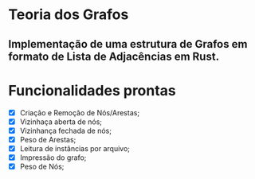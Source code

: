 # Teoria dos Grafos

## Implementação de uma estrutura de Grafos em formato de Lista de Adjacências em **Rust**.

# Funcionalidades prontas

- [x] Criação e Remoção de Nós/Arestas;
- [x] Vizinhaça aberta de nós;
- [x] Vizinhança fechada de nós;
- [x] Peso de Arestas;
- [x] Leitura de instâncias por arquivo;
- [x] Impressão do grafo;
- [x] Peso de Nós;
